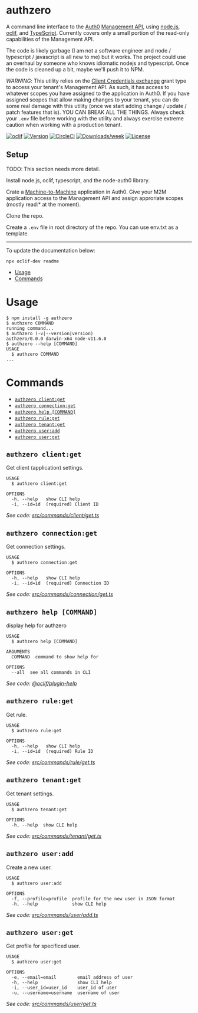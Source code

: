 authzero
========

A command line interface to the [Auth0](https://github.com/auth0) [Management
API](https://auth0.com/docs/api/management/v2), using [node.js](https://nodejs.org/en/), [oclif](https://oclif.io/), and
[TypeScript](https://www.typescriptlang.org/index.html). Currently covers only
a small portion of the read-only capabilities of the Management API.

The code is likely garbage (I am not a software engineer and node / typescript
/ javascript is all new to me) but it works. The project could use an overhaul
by someone who knows idiomatic nodejs and typescript. Once the code is cleaned
up a bit, maybe we'll push it to NPM.

*WARNING*: This utility relies on the [Client Credentials exchange](https://auth0.com/docs/api-auth/tutorials/adoption/client-credentials) grant type to access your tenant's Management API. As such,
it has access to whatever scopes you have assigned to the application in Auth0.
If you have assigned scopes that allow making changes to your tenant, you can
do some real damage with this utility (once we start adding change / update /
patch features that is). YOU CAN BREAK ALL THE THINGS. Always check your `.env`
file before working with the utility and always exercise extreme caution when
working with a production tenant.

[![oclif](https://img.shields.io/badge/cli-oclif-brightgreen.svg)](https://oclif.io)
[![Version](https://img.shields.io/npm/v/authzero.svg)](https://npmjs.org/package/authzero)
[![CircleCI](https://circleci.com/gh/dmark/authzero/tree/master.svg?style=shield)](https://circleci.com/gh/dmark/authzero/tree/master)
[![Downloads/week](https://img.shields.io/npm/dw/authzero.svg)](https://npmjs.org/package/authzero)
[![License](https://img.shields.io/npm/l/authzero.svg)](https://github.com/dmark/authzero/blob/master/package.json)

## Setup

TODO: This section needs more detail.

Install node.js, oclif, typescript, and the node-auth0 library.

Crate a [Machine-to-Machine](https://auth0.com/docs/applications/machine-to-machine) application in Auth0. Give
your M2M application access to the Management API and assign approriate scopes (mostly read:* at the moment).

Clone the repo.

Create a `.env` file in root directory of the repo. You can use env.txt as a template.

---
To update the documentation below:

    npx oclif-dev readme

<!-- toc -->
* [Usage](#usage)
* [Commands](#commands)
<!-- tocstop -->
# Usage
<!-- usage -->
```sh-session
$ npm install -g authzero
$ authzero COMMAND
running command...
$ authzero (-v|--version|version)
authzero/0.0.0 darwin-x64 node-v11.6.0
$ authzero --help [COMMAND]
USAGE
  $ authzero COMMAND
...
```
<!-- usagestop -->
# Commands
<!-- commands -->
* [`authzero client:get`](#authzero-clientget)
* [`authzero connection:get`](#authzero-connectionget)
* [`authzero help [COMMAND]`](#authzero-help-command)
* [`authzero rule:get`](#authzero-ruleget)
* [`authzero tenant:get`](#authzero-tenantget)
* [`authzero user:add`](#authzero-useradd)
* [`authzero user:get`](#authzero-userget)

## `authzero client:get`

Get client (application) settings.

```
USAGE
  $ authzero client:get

OPTIONS
  -h, --help   show CLI help
  -i, --id=id  (required) Client ID
```

_See code: [src/commands/client/get.ts](https://github.com/dmark/authzero/blob/v0.0.0/src/commands/client/get.ts)_

## `authzero connection:get`

Get connection settings.

```
USAGE
  $ authzero connection:get

OPTIONS
  -h, --help   show CLI help
  -i, --id=id  (required) Connection ID
```

_See code: [src/commands/connection/get.ts](https://github.com/dmark/authzero/blob/v0.0.0/src/commands/connection/get.ts)_

## `authzero help [COMMAND]`

display help for authzero

```
USAGE
  $ authzero help [COMMAND]

ARGUMENTS
  COMMAND  command to show help for

OPTIONS
  --all  see all commands in CLI
```

_See code: [@oclif/plugin-help](https://github.com/oclif/plugin-help/blob/v2.1.4/src/commands/help.ts)_

## `authzero rule:get`

Get rule.

```
USAGE
  $ authzero rule:get

OPTIONS
  -h, --help   show CLI help
  -i, --id=id  (required) Rule ID
```

_See code: [src/commands/rule/get.ts](https://github.com/dmark/authzero/blob/v0.0.0/src/commands/rule/get.ts)_

## `authzero tenant:get`

Get tenant settings.

```
USAGE
  $ authzero tenant:get

OPTIONS
  -h, --help  show CLI help
```

_See code: [src/commands/tenant/get.ts](https://github.com/dmark/authzero/blob/v0.0.0/src/commands/tenant/get.ts)_

## `authzero user:add`

Create a new user.

```
USAGE
  $ authzero user:add

OPTIONS
  -f, --profile=profile  profile for the new user in JSON format
  -h, --help             show CLI help
```

_See code: [src/commands/user/add.ts](https://github.com/dmark/authzero/blob/v0.0.0/src/commands/user/add.ts)_

## `authzero user:get`

Get profile for specificed user.

```
USAGE
  $ authzero user:get

OPTIONS
  -e, --email=email        email address of user
  -h, --help               show CLI help
  -i, --user_id=user_id    user_id of user
  -u, --username=username  username of user
```

_See code: [src/commands/user/get.ts](https://github.com/dmark/authzero/blob/v0.0.0/src/commands/user/get.ts)_
<!-- commandsstop -->
